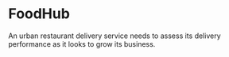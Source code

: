 # FoodHub
An urban restaurant delivery service needs to assess its delivery performance as it looks to grow its business.
